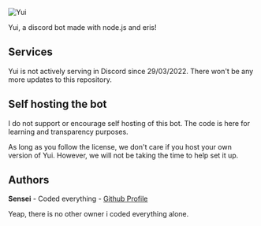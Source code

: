 ![Yui](https://i.imgur.com/WasjFzU.jpg)

Yui, a discord bot made with node.js and eris!

## Services

Yui is not actively serving in Discord since 29/03/2022.
There won't be any more updates to this repository.

## Self hosting the bot

I do not support or encourage self hosting of this bot. The code is here for learning and transparency purposes.

As long as you follow the license, we don't care if you host your own version of Yui. However, we will not be taking the time to help set it up.

## Authors

**Sensei** - Coded everything - [Github Profile](https://github.com/Sensei-911)

Yeap, there is no other owner i coded everything alone.
